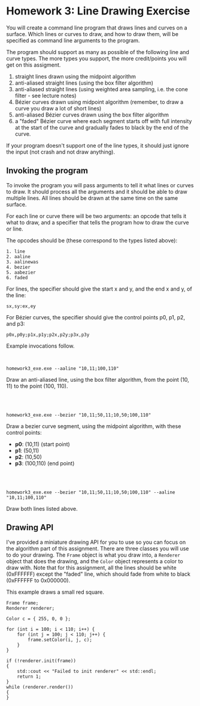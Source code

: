 # Homework 3: Line Drawing Exercise

You will create a command line program that draws lines and curves on a surface. Which lines or curves to draw, and how to draw them, will be specified as command line arguments to the program.

The program should support as many as possible of the following line and curve types. The more types you support, the more credit/points you will get on this assigment.

1. straight lines drawn using the midpoint algorithm
1. anti-aliased straight lines (using the box filter algorithm)
1. anti-aliased straight lines (using weighted area sampling, i.e. the cone filter - see lecture notes)
1. Bézier curves drawn using midpoint algorithm (remember, to draw a curve you draw a lot of short lines)
1. anti-aliased Bézier curves drawn using the box filter algorithm
1. a "faded" Bézier curve where each segment starts off with full intensity at the start of the curve and gradually fades to black by the end of the curve.

If your program doesn't support one of the line types, it should just ignore the input (not crash and not draw anything).

## Invoking the program

To invoke the program you will pass arguments to tell it what lines or curves to draw. It should process all the arguments and it should be able to draw multiple lines. All lines should be drawn at the same time on the same surface.

For each line or curve there will be two arguments: an opcode that tells it what to draw, and a specifier that tells the program how to draw the curve or line.

The opcodes should be (these correspond to the types listed above):
```
1. line
2. aaline
3. aalinewas
4. bezier
5. aabezier
6. faded
```

For lines, the specifier should give the start x and y, and the end x and y, of the line:
```
sx,sy:ex,ey
```

For Bézier curves, the specifier should give the control points p0, p1, p2, and p3:
```
p0x,p0y;p1x,p1y;p2x,p2y;p3x,p3y
```

Example invocations follow.

<br>

```
homework3_exe.exe --aaline "10,11;100,110"
```
Draw an anti-aliased line, using the box filter algorithm, from the point (10, 11) to the point (100, 110).

<br>
<br>
 
```
homework3_exe.exe --bezier "10,11;50,11;10,50;100,110"
```
Draw a bezier curve segment, using the midpoint algorithm, with these control points:

* **p0**: (10,11) (start point)
* **p1**: (50,11)
* **p2**: (10,50)
* **p3**: (100,110) (end point)

<br>
<br>

```
homework3_exe.exe --bezier "10,11;50,11;10,50;100,110" --aaline "10,11;100,110"
```
Draw both lines listed above.

## Drawing API

I've provided a miniature drawing API for you to use so you can focus on the algorithm part of this assignment. There are three classes you will use to do your drawing. The `Frame` object is what you draw into, a `Renderer` object that does the drawing, and the `Color` object represents a color to draw with. Note that for this assignment, all the lines should be white (0xFFFFFF) except the "faded" line, which should fade from white to black (0xFFFFFF to 0x000000).

This example draws a small red square.

```
Frame frame;
Renderer renderer;

Color c = { 255, 0, 0 };

for (int i = 100; i < 110; i++) {
    for (int j = 100; j < 110; j++) {
        frame.setColor(i, j, c);
    }
}

if (!renderer.init(frame))
{
    std::cout << "Failed to init renderer" << std::endl;
    return 1;
}
while (renderer.render())
{
}
```


<br>
<br>

